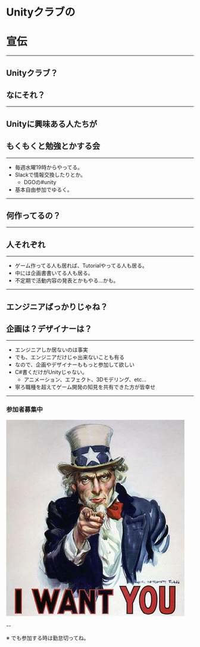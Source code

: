 # Unityクラブの
# 宣伝

---

## Unityクラブ？
## なにそれ？

---

## Unityに興味ある人たちが
## もくもくと勉強とかする会

---

* 毎週水曜19時からやってる。
* Slackで情報交換したりとか。
  * DGOの#unity
* 基本自由参加でゆるく。

---

## 何作ってるの？

---

## 人それぞれ

---

* ゲーム作ってる人も居れば、Tutorialやってる人も居る。
* 中には企画書書いてる人も居る。
* 不定期で活動内容の発表とかもやる…かも。

---

## エンジニアばっかりじゃね？
## 企画は？デザイナーは？

---

* エンジニアしか居ないのは事実
* でも、エンジニアだけじゃ出来ないことも有る
* なので、企画やデザイナーももっと参加して欲しい
* C#書くだけがUnityじゃない。
  * アニメーション、エフェクト、3Dモデリング、etc…
* 寧ろ職種を超えてゲーム開発の知見を共有できた方が皆幸せ

---

### 参加者募集中
![来たれ](images/iwantyou.jpg "来たれ")

--

※ でも参加する時は勤怠切ってね。